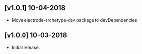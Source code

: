 ## [v1.0.1] 10-04-2018

- Move electrode-archetype-dev package to devDependencies

## [v1.0.0] 10-03-2018

- Initial release.

